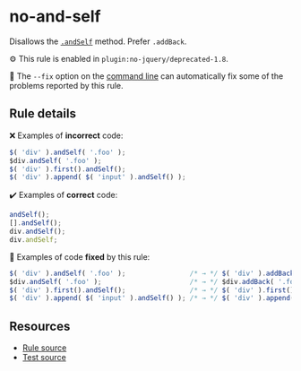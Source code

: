 # no-and-self

Disallows the [`.andSelf`](https://api.jquery.com/andSelf/) method. Prefer `.addBack`.

⚙️ This rule is enabled in `plugin:no-jquery/deprecated-1.8`.

🔧 The `--fix` option on the [command line](https://eslint.org/docs/user-guide/command-line-interface#fixing-problems) can automatically fix some of the problems reported by this rule.

## Rule details

❌ Examples of **incorrect** code:
```js
$( 'div' ).andSelf( '.foo' );
$div.andSelf( '.foo' );
$( 'div' ).first().andSelf();
$( 'div' ).append( $( 'input' ).andSelf() );
```

✔️ Examples of **correct** code:
```js
andSelf();
[].andSelf();
div.andSelf();
div.andSelf;
```

🔧 Examples of code **fixed** by this rule:
```js
$( 'div' ).andSelf( '.foo' );                /* → */ $( 'div' ).addBack( '.foo' );
$div.andSelf( '.foo' );                      /* → */ $div.addBack( '.foo' );
$( 'div' ).first().andSelf();                /* → */ $( 'div' ).first().addBack();
$( 'div' ).append( $( 'input' ).andSelf() ); /* → */ $( 'div' ).append( $( 'input' ).addBack() );
```

## Resources

* [Rule source](/src/rules/no-and-self.js)
* [Test source](/tests/rules/no-and-self.js)
